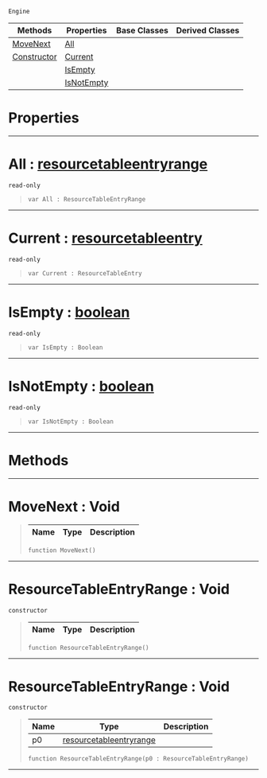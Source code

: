  `Engine`

|Methods|Properties|Base Classes|Derived Classes|
|---|---|---|---|
|[ MoveNext](https://github.com/zeroengineteam/ZeroDocs/blob/master/code_reference/class_reference/resourcetableentryrange.markdown#movenext-void)|[ All](https://github.com/zeroengineteam/ZeroDocs/blob/master/code_reference/class_reference/resourcetableentryrange.markdown#all-zero-engine-document)| | |
|[ Constructor](https://github.com/zeroengineteam/ZeroDocs/blob/master/code_reference/class_reference/resourcetableentryrange.markdown#resourcetableentryrange)|[ Current](https://github.com/zeroengineteam/ZeroDocs/blob/master/code_reference/class_reference/resourcetableentryrange.markdown#current-zero-engine-docu)| | |
| |[ IsEmpty](https://github.com/zeroengineteam/ZeroDocs/blob/master/code_reference/class_reference/resourcetableentryrange.markdown#isempty-zero-engine-docu)| | |
| |[ IsNotEmpty](https://github.com/zeroengineteam/ZeroDocs/blob/master/code_reference/class_reference/resourcetableentryrange.markdown#isnotempty-zero-engine-d)| | |


 #  Properties


---  
 #  All : [resourcetableentryrange](https://github.com/zeroengineteam/ZeroDocs/blob/master/code_reference/class_reference/resourcetableentryrange.markdown)

 `read-only`

> 
> ``` lang=cpp, name=Zilch
> var All : ResourceTableEntryRange


---  
 #  Current : [resourcetableentry](https://github.com/zeroengineteam/ZeroDocs/blob/master/code_reference/class_reference/resourcetableentry.markdown)

 `read-only`

> 
> ``` lang=cpp, name=Zilch
> var Current : ResourceTableEntry


---  
 #  IsEmpty : [boolean](https://github.com/zeroengineteam/ZeroDocs/blob/master/code_reference/zilch_base_types/boolean.markdown)

 `read-only`

> 
> ``` lang=cpp, name=Zilch
> var IsEmpty : Boolean


---  
 #  IsNotEmpty : [boolean](https://github.com/zeroengineteam/ZeroDocs/blob/master/code_reference/zilch_base_types/boolean.markdown)

 `read-only`

> 
> ``` lang=cpp, name=Zilch
> var IsNotEmpty : Boolean


---  
 #  Methods


---  
 #  MoveNext : Void

> 
> |Name|Type|Description|
> |---|---|---|
> ``` lang=cpp, name=Zilch
> function MoveNext()
> ``` 


---  
 #  ResourceTableEntryRange : Void

 `constructor`

> 
> |Name|Type|Description|
> |---|---|---|
> ``` lang=cpp, name=Zilch
> function ResourceTableEntryRange()
> ``` 


---  
 #  ResourceTableEntryRange : Void

 `constructor`

> 
> |Name|Type|Description|
> |---|---|---|
> |p0|[resourcetableentryrange](https://github.com/zeroengineteam/ZeroDocs/blob/master/code_reference/class_reference/resourcetableentryrange.markdown)| |
> ``` lang=cpp, name=Zilch
> function ResourceTableEntryRange(p0 : ResourceTableEntryRange)
> ``` 


---  
 

 